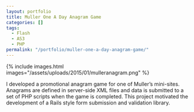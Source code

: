 ```yaml
---
layout: portfolio
title: Muller One A Day Anagram Game
categories: []
tags:
  - Flash
  - AS3
  - PHP
permalink: "/portfolio/muller-one-a-day-anagram-game/"
---
```


{% include images.html images="/assets/uploads/2015/01/mulleranagram.png" %}

I developed a promotional anagram game for one of Muller’s mini-sites.
Anagrams are defined in server-side XML files and data is submitted to a set
of PHP scripts when the game is completed. This project motivated the
development of a Rails style form submission and validation library.
